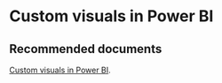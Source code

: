   <properties
	pageTitle="using custom visuals"
	description="using custom visuals"
	service="microsoft.PowerBIDedicated"
	resource="capacities"
	authors="pjfreitas"
	ms.author="pfreitas"	
	displayOrder="750"
	selfHelpType="generic"
	supportTopicIds="32628172"
	productPesIds="16334"
	cloudEnvironments="public, MoonCake, fairfax" 
	articleId="4a151117-5148-e697-1c00-656864bcb718"
/>

# Custom visuals in Power BI

## **Recommended documents**

[Custom visuals in Power BI](https://docs.microsoft.com/power-bi/power-bi-custom-visuals).<br>